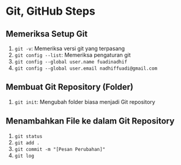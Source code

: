 # Git, GitHub Steps

## Memeriksa Setup Git

1. `git -v`: Memeriksa versi git yang terpasang
2. `git config --list`: Memeriksa pengaturan git
3. `git config --global user.name fuadinadhif`
4. `git config --global user.email nadhiffuadi@gmail.com`

## Membuat Git Repository (Folder)

1. `git init`: Mengubah folder biasa menjadi Git repository

## Menambahkan File ke dalam Git Repository

1. `git status`
2. `git add .`
3. `git commit -m "[Pesan Perubahan]"`
4. `git log`

